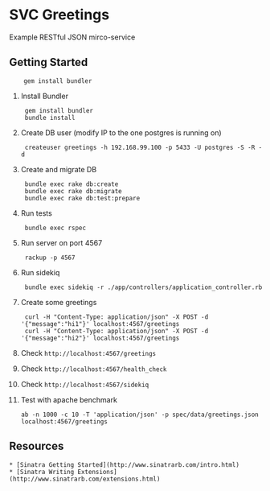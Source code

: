 # SVC Greetings
Example RESTful JSON mirco-service  

## Getting Started

        gem install bundler

  
1. Install Bundler

        gem install bundler
        bundle install

2. Create DB user (modify IP to the one postgres is running on)

        createuser greetings -h 192.168.99.100 -p 5433 -U postgres -S -R -d

3. Create and migrate DB

        bundle exec rake db:create
        bundle exec rake db:migrate
        bundle exec rake db:test:prepare

4. Run tests
  
        bundle exec rspec

5. Run server on port 4567
  
        rackup -p 4567

6. Run sidekiq

        bundle exec sidekiq -r ./app/controllers/application_controller.rb

7. Create some greetings

        curl -H "Content-Type: application/json" -X POST -d '{"message":"hi1"}' localhost:4567/greetings
        curl -H "Content-Type: application/json" -X POST -d '{"message":"hi2"}' localhost:4567/greetings
        
8. Check `http://localhost:4567/greetings`

9. Check `http://localhost:4567/health_check`

10. Check `http://localhost:4567/sidekiq`

11. Test with apache benchmark

        ab -n 1000 -c 10 -T 'application/json' -p spec/data/greetings.json localhost:4567/greetings


## Resources
    * [Sinatra Getting Started](http://www.sinatrarb.com/intro.html)
    * [Sinatra Writing Extensions](http://www.sinatrarb.com/extensions.html)